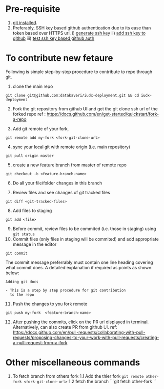 # Pre-requisite
1.  [git installed](https://github.com/git-guides/install-git).
2. Preferably, SSH key based github authentication due to its ease than 
token based over HTTPS url.
  i) [generate ssh key](https://docs.github.com/en/authentication/connecting-to-github-with-ssh/generating-a-new-ssh-key-and-adding-it-to-the-ssh-agent)
  ii) [add ssh key to github](https://docs.github.com/en/authentication/connecting-to-github-with-ssh/adding-a-new-ssh-key-to-your-github-account)
  iii) [test ssh key based github auth](https://docs.github.com/en/authentication/connecting-to-github-with-ssh/testing-your-ssh-connection)

# To contribute new fetaure
Following is simple step-by-step procedure to contribute to repo through 
git.
1. clone the main repo
```
git clone git@github.com:datakaveri/iudx-deployment.git && cd iudx-deployment
```
2. Fork the git repository from github UI and get the git clone ssh url of the forked repo
ref : https://docs.github.com/en/get-started/quickstart/fork-a-repo

3. Add git remote of your fork,
```
git remote add my-fork <fork-git-clone-url>
```

4. sync your local git with remote origin (i.e. main repository)
```
git pull origin master
```

5. create a new feature branch from master of remote repo 
```
git checkout -b <feature-branch-name> 
```

6.  Do all your file/folder changes in this branch 

7.  Review files and see changes of git tracked files
```
git diff <git-tracked-files>
```
8. Add files to staging
```
git add <file>
```
9. Before commit, review files to be commited (i.e. those in staging)  using ``git status``
10. Commit files (only files in staging will be commited) and add appropriate message in the editor 
```
git commit 
```
The commit message preferrably must contain one line heading covering what commit does.
A detailed explanation  if required as points as shown below:
```
Adding git docs 

- This is a step by step procedure for git contribution
  to the repo
```

11.  Push the changes to you fork remote 
```
git push my-fork  <feature-branch-name>
```
12.  After pushing the commits, click on the PR url displayed in terminal.
Alternatively, can also create PR from github UI. 
ref: https://docs.github.com/en/pull-requests/collaborating-with-pull-requests/proposing-changes-to-your-work-with-pull-requests/creating-a-pull-request-from-a-fork


# Other miscellaneous commands
1. To fetch branch from others fork
1.1  Add the thier fork ``git remote other-fork <fork-git-clone-url>``
1.2  fetch the branch ```git fetch other-fork <branch-name>``

